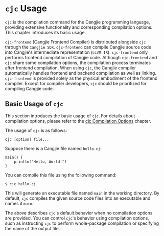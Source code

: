 # `cjc` Usage

`cjc` is the compilation command for the Cangjie programming language, providing extensive functionality and corresponding compilation options. This chapter introduces its basic usage.

`cjc-frontend` (Cangjie Frontend Compiler) is distributed alongside `cjc` through the `Cangjie SDK`. `cjc-frontend` can compile Cangjie source code into Cangjie's intermediate representation (`LLVM IR`). `cjc-frontend` only performs frontend compilation of Cangjie code. Although `cjc-frontend` and `cjc` share some compilation options, the compilation process terminates after frontend compilation. When using `cjc`, the Cangjie compiler automatically handles frontend and backend compilation as well as linking. `cjc-frontend` is provided solely as the physical embodiment of the frontend compiler. Except for compiler developers, `cjc` should be prioritized for compiling Cangjie code.

## Basic Usage of `cjc`

This section introduces the basic usage of `cjc`. For details about compilation options, please refer to the [cjc Compilation Options](../Appendix/compile_options.md) chapter.

The usage of `cjc` is as follows:

```shell
cjc [option] file...
```

Suppose there is a Cangjie file named `hello.cj`:

<!-- run -->

```cangjie
main() {
    println("Hello, World!")
}
```

You can compile this file using the following command:

```shell
$ cjc hello.cj
```

This will generate an executable file named `main` in the working directory. By default, `cjc` compiles the given source code files into an executable and names it `main`.

The above describes `cjc`'s default behavior when no compilation options are provided. You can control `cjc`'s behavior using compilation options, such as instructing `cjc` to perform whole-package compilation or specifying the name of the output file.